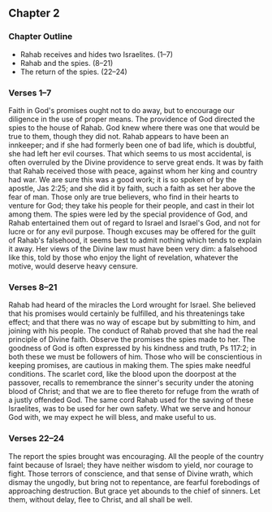 ## Chapter 2

### Chapter Outline

- Rahab receives and hides two Israelites. (1–7)
- Rahab and the spies. (8–21)
- The return of the spies. (22–24)

### Verses 1–7

Faith in God's promises ought not to do away, but to encourage our diligence in the use of proper means. The providence of God directed the spies to the house of Rahab. God knew where there was one that would be true to them, though they did not. Rahab appears to have been an innkeeper; and if she had formerly been one of bad life, which is doubtful, she had left her evil courses. That which seems to us most accidental, is often overruled by the Divine providence to serve great ends. It was by faith that Rahab received those with peace, against whom her king and country had war. We are sure this was a good work; it is so spoken of by the apostle, Jas 2:25; and she did it by faith, such a faith as set her above the fear of man. Those only are true believers, who find in their hearts to venture for God; they take his people for their people, and cast in their lot among them. The spies were led by the special providence of God, and Rahab entertained them out of regard to Israel and Israel's God, and not for lucre or for any evil purpose. Though excuses may be offered for the guilt of Rahab's falsehood, it seems best to admit nothing which tends to explain it away. Her views of the Divine law must have been very dim: a falsehood like this, told by those who enjoy the light of revelation, whatever the motive, would deserve heavy censure.

### Verses 8–21

Rahab had heard of the miracles the Lord wrought for Israel. She believed that his promises would certainly be fulfilled, and his threatenings take effect; and that there was no way of escape but by submitting to him, and joining with his people. The conduct of Rahab proved that she had the real principle of Divine faith. Observe the promises the spies made to her. The goodness of God is often expressed by his kindness and truth, Ps 117:2; in both these we must be followers of him. Those who will be conscientious in keeping promises, are cautious in making them. The spies make needful conditions. The scarlet cord, like the blood upon the doorpost at the passover, recalls to remembrance the sinner's security under the atoning blood of Christ; and that we are to flee thereto for refuge from the wrath of a justly offended God. The same cord Rahab used for the saving of these Israelites, was to be used for her own safety. What we serve and honour God with, we may expect he will bless, and make useful to us.

### Verses 22–24

The report the spies brought was encouraging. All the people of the country faint because of Israel; they have neither wisdom to yield, nor courage to fight. Those terrors of conscience, and that sense of Divine wrath, which dismay the ungodly, but bring not to repentance, are fearful forebodings of approaching destruction. But grace yet abounds to the chief of sinners. Let them, without delay, flee to Christ, and all shall be well.

